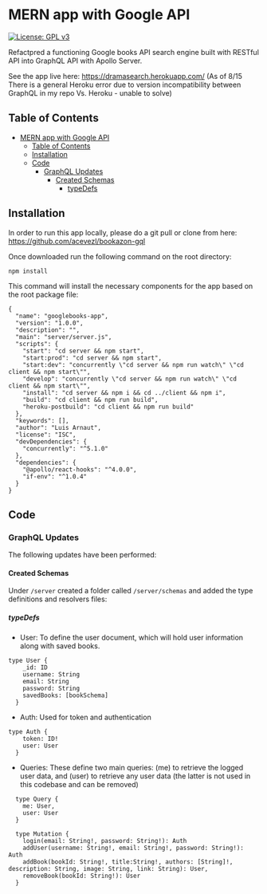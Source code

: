 # MERN app with Google API
[![License: GPL v3](https://img.shields.io/badge/License-GPLv3-blue.svg)](https://www.gnu.org/licenses/gpl-3.0)

Refactpred a functioning Google books API search engine built with RESTful API into GraphQL API with Apollo Server. 

See the app live here: https://dramasearch.herokuapp.com/
(As of 8/15 There is a general Heroku error due to version incompatibility between GraphQL in my repo Vs. Heroku - unable to solve)

## Table of Contents
- [MERN app with Google API](#mern-app-with-google-api)
  - [Table of Contents](#table-of-contents)
  - [Installation](#installation)
  - [Code](#code)
    - [GraphQL Updates](#graphql-updates)
      - [Created Schemas](#created-schemas)
        - [typeDefs](#typedefs)

## Installation

In order to run this app locally, please do a git pull or clone from here: 
https://github.com/acevezl/bookazon-gql

Once downloaded run the following command on the root directory:

```
npm install
```
This command will install the necessary components for the app based on the root package file:

```
{
  "name": "googlebooks-app",
  "version": "1.0.0",
  "description": "",
  "main": "server/server.js",
  "scripts": {
    "start": "cd server && npm start",
    "start:prod": "cd server && npm start",
    "start:dev": "concurrently \"cd server && npm run watch\" \"cd client && npm start\"",
    "develop": "concurrently \"cd server && npm run watch\" \"cd client && npm start\"",
    "install": "cd server && npm i && cd ../client && npm i",
    "build": "cd client && npm run build",
    "heroku-postbuild": "cd client && npm run build"
  },
  "keywords": [],
  "author": "Luis Arnaut",
  "license": "ISC",
  "devDependencies": {
    "concurrently": "^5.1.0"
  },
  "dependencies": {
    "@apollo/react-hooks": "^4.0.0",
    "if-env": "^1.0.4"
  }
}
```


## Code

### GraphQL Updates
The following updates have been performed:

#### Created Schemas
Under `/server` created a folder called `/server/schemas` and added the type definitions and resolvers files:

##### typeDefs
* User: To define the user document, which will hold user information along with saved books.

```
type User {
    _id: ID
    username: String
    email: String
    password: String
    savedBooks: [bookSchema]
  }
```

* Auth: Used for token and authentication

```
type Auth {
    token: ID!
    user: User
  }
```

* Queries: These define two main queries: (me) to retrieve the logged user data, and (user) to retrieve any user data (the latter is not used in this codebase and can be removed)
  
```
  type Query {
    me: User,
    user: User
  }

  type Mutation {
    login(email: String!, password: String!): Auth
    addUser(username: String!, email: String!, password: String!): Auth
    addBook(bookId: String!, title:String!, authors: [String]!, description: String, image: String, link: String): User,
    removeBook(bookId: String!): User
  }
